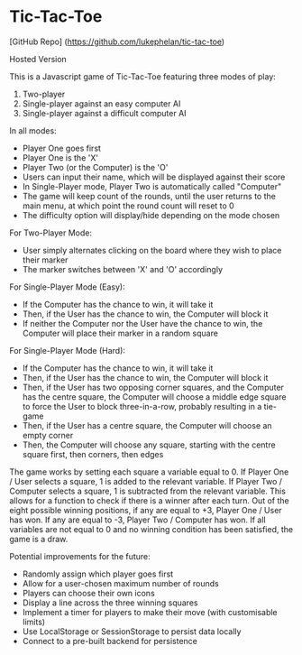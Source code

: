 # Tic-Tac-Toe

[GitHub Repo] (https://github.com/lukephelan/tic-tac-toe)

Hosted Version

This is a Javascript game of Tic-Tac-Toe featuring three modes of play:

1. Two-player
2. Single-player against an easy computer AI
3. Single-player against a difficult computer AI

In all modes:

* Player One goes first
* Player One is the 'X'
* Player Two (or the Computer) is the 'O'
* Users can input their name, which will be displayed against their score
* In Single-Player mode, Player Two is automatically called "Computer"
* The game will keep count of the rounds, until the user returns to the main menu, at which point the round count will reset to 0
* The difficulty option will display/hide depending on the mode chosen

For Two-Player Mode:

* User simply alternates clicking on the board where they wish to place their marker
* The marker switches between 'X' and 'O' accordingly

For Single-Player Mode (Easy):

* If the Computer has the chance to win, it will take it
* Then, if the User has the chance to win, the Computer will block it
* If neither the Computer nor the User have the chance to win, the Computer will place their marker in a random square

For Single-Player Mode (Hard):

* If the Computer has the chance to win, it will take it
* Then, if the User has the chance to win, the Computer will block it
* Then, if the User has two opposing corner squares, and the Computer has the centre square, the Computer will choose a middle edge square to force the User to block three-in-a-row, probably resulting in a tie-game
* Then, if the User has a centre square, the Computer will choose an empty corner
* Then, the Computer will choose any square, starting with the centre square first, then corners, then edges

The game works by setting each square a variable equal to 0. If Player One / User selects a square, 1 is added to the relevant variable. If Player Two / Computer selects a square, 1 is subtracted from the relevant variable. This allows for a function to check if there is a winner after each turn. Out of the eight possible winning positions, if any are equal to +3, Player One / User has won. If any are equal to -3, Player Two / Computer has won. If all variables are not equal to 0 and no winning condition has been satisfied, the game is a draw.

Potential improvements for the future:

* Randomly assign which player goes first
* Allow for a user-chosen maximum number of rounds
* Players can choose their own icons
* Display a line across the three winning squares
* Implement a timer for players to make their move (with customisable limits)
* Use LocalStorage or SessionStorage to persist data locally
* Connect to a pre-built backend for persistence
